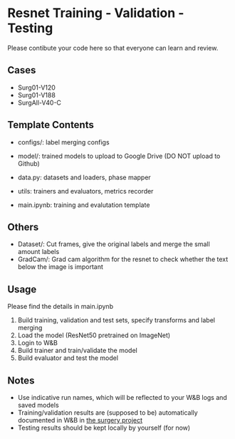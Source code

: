 # Resnet Training - Validation - Testing

Please contibute your code here so that everyone can learn and review. 

## Cases

- Surg01-V120
- Surg01-V188
- SurgAll-V40-C


## Template Contents

- configs/: label merging configs
- model/: trained models to upload to Google Drive (DO NOT upload to Github)

- data.py: datasets and loaders, phase mapper
- utils: trainers and evaluators, metrics recorder

- main.ipynb: training and evalutation template

## Others

- Dataset/: Cut frames, give the original labels and merge the small amount labels
- GradCam/: Grad cam algorithm for the resnet to check whether the text below the image is important

## Usage

Please find the details in main.ipynb

1. Build training, validation and test sets, specify transforms and label merging
2. Load the model (ResNet50 pretrained on ImageNet)
3. Login to W&B
4. Build trainer and train/validate the model
5. Build evaluator and test the model

## Notes

- Use indicative run names, which will be reflected to your W&B logs and saved models
- Training/validation results are (supposed to be) automatically documented in W&B in [the surgery project](https://wandb.ai/eezklab/surgery-hernia)
- Testing results should be kept locally by yourself (for now)

